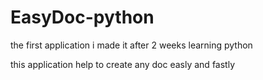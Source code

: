 # EasyDoc-python
the first application i made it after 2 weeks learning python

this application help to create any doc easly and fastly 
